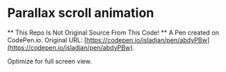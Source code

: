# Parallax scroll animation

** This Repo Is Not Original Source From This Code! **
A Pen created on CodePen.io. Original URL: [https://codepen.io/isladjan/pen/abdyPBw](https://codepen.io/isladjan/pen/abdyPBw).

Optimize for full screen view. 
